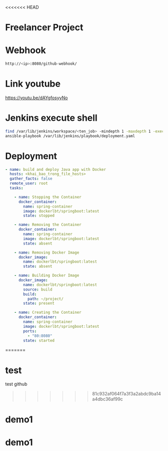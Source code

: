 <<<<<<< HEAD
# Freelancer Project

# Webhook

```bash
http://<ip>:8080/github-webhook/
```

# Link youtube

https://youtu.be/dAYgfosyyNo


# Jenkins execute shell

```bash
find /var/lib/jenkins/workspace/<ten_job> -mindepth 1 -maxdepth 1 -exec scp -r {} root@<ip_may_docker>:~/project/ \;
ansible-playbook /var/lib/jenkins/playbook/deployment.yaml
```

# Deployment

```yml
- name: build and deploy Java app with Docker
  hosts: <khai_bao_trong_file_hosts>
  gather_facts: false
  remote_user: root
  tasks:

    - name: Stopping the Container
      docker_container:
        name: spring-container
        image: dockerlbt/springboot:latest
        state: stopped

    - name: Removing the Container
      docker_container:
        name: spring-container
        image: dockerlbt/springboot:latest
        state: absent

    - name: Removing Docker Image
      docker_image:
        name: dockerlbt/springboot:latest
        state: absent

    - name: Building Docker Image
      docker_image:
        name: dockerlbt/springboot:latest
        source: build
        build:
          path: ~/project/
        state: present

    - name: Creating the Container
      docker_container:
        name: spring-container
        image: dockerlbt/springboot:latest
        ports:
          - "80:8080"
        state: started
```
=======
# test
test github
>>>>>>> 81c932af064f7a3f3a2abdc9ba14a4dbc36af99c
# demo1
# demo1
